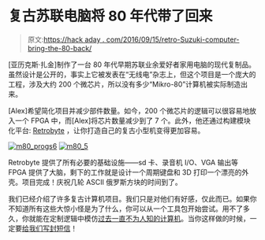 # 复古苏联电脑将 80 年代带了回来

> 原文:[https://hack aday . com/2016/09/15/retro-Suzuki-computer-bring-the-80-back/](https://hackaday.com/2016/09/15/retro-soviet-computer-brings-the-80s-back/)

[亚历克斯·扎金]制作了一台 80 年代早期苏联业余爱好者家用电脑的现代复制品。虽然设计是公开的，事实上它被发表在“无线电”杂志上，但这个项目是一个庞大的工程，涉及大约 200 个微芯片，所以没有多少“Mikro-80”计算机被实际制造出来。

[Alex]希望简化项目并减少部件数量。如今，200 个微芯片的逻辑可以很容易地放入一个 FPGA 中，而[Alex]将芯片数量减少到了 7 个。此外，他还通过构建模块化平台: [Retrobyte](http://www.electronicsfun.net/archives/833) ，让你打造自己的复古小型机变得更加容易。

 [![m80_progs6](../Images/b9d88daf18da957e87ce1f8cf266d16f.png "m80_progs6")](https://hackaday.com/2016/09/15/retro-soviet-computer-brings-the-80s-back/m80_progs6/)  [![m80_5](../Images/fc6fdbf8276e87581bc176fabcb21e44.png "m80_5")](https://hackaday.com/2016/09/15/retro-soviet-computer-brings-the-80s-back/m80_5/) 

Retrobyte 提供了所有必要的基础设施——sd 卡、录音机 I/O、VGA 输出等 FPGA 提供了大脑，剩下的工作就是设计一个周期键盘和 3D 打印一个漂亮的外壳。项目完成！庆祝几轮 ASCII 俄罗斯方块的时间到了。

我们已经介绍了许多复古计算机项目。我们只是对他们有好感，仅此而已。如果你不知道所有这些大惊小怪是为了什么，你可以从一个工具包开始尝试。用不了多久，你就能在定制逻辑中模仿[过去一直不为人知的计算机](http://hackaday.com/2015/06/23/really-really-retro-computer-on-an-fpga/)。当你这样做的时候，一定要[给我们写封短信](http://hackaday.com/submit-a-tip/)！